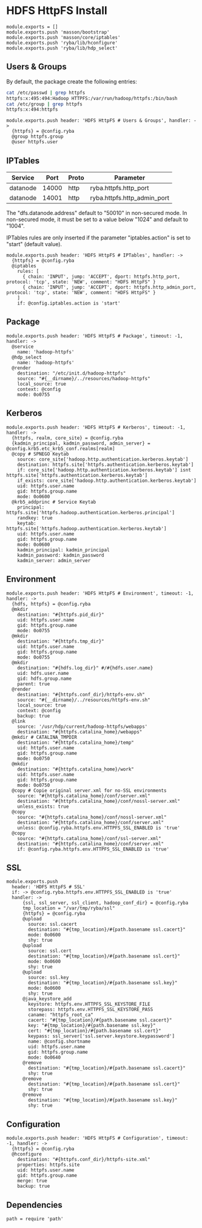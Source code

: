 
# HDFS HttpFS Install

    module.exports = []
    module.exports.push 'masson/bootstrap'
    module.exports.push 'masson/core/iptables'
    module.exports.push 'ryba/lib/hconfigure'
    module.exports.push 'ryba/lib/hdp_select'

## Users & Groups

By default, the package create the following entries:

```bash
cat /etc/passwd | grep httpfs
httpfs:x:495:494:Hadoop HTTPFS:/var/run/hadoop/httpfs:/bin/bash
cat /etc/group | grep httpfs
httpfs:x:494:httpfs
```

    module.exports.push header: 'HDFS HttpFS # Users & Groups', handler: ->
      {httpfs} = @config.ryba
      @group httpfs.group
      @user httpfs.user

## IPTables

| Service   | Port   | Proto  | Parameter                   |
|-----------|--------|--------|-----------------------------|
| datanode  | 14000  | http   | ryba.httpfs.http_port       |
| datanode  | 14001  | http   | ryba.httpfs.http_admin_port |

The "dfs.datanode.address" default to "50010" in non-secured mode. In non-secured
mode, it must be set to a value below "1024" and default to "1004".

IPTables rules are only inserted if the parameter "iptables.action" is set to
"start" (default value).

    module.exports.push header: 'HDFS HttpFS # IPTables', handler: ->
      {httpfs} = @config.ryba
      @iptables
        rules: [
          { chain: 'INPUT', jump: 'ACCEPT', dport: httpfs.http_port, protocol: 'tcp', state: 'NEW', comment: "HDFS HttpFS" }
          { chain: 'INPUT', jump: 'ACCEPT', dport: httpfs.http_admin_port, protocol: 'tcp', state: 'NEW', comment: "HDFS HttpFS" }
        ]
        if: @config.iptables.action is 'start'

## Package

    module.exports.push header: 'HDFS HttpFS # Package', timeout: -1, handler: ->
      @service
        name: 'hadoop-httpfs'
      @hdp_select
        name: 'hadoop-httpfs'
      @render
        destination: "/etc/init.d/hadoop-httpfs"
        source: "#{__dirname}/../resources/hadoop-httpfs"
        local_source: true
        context: @config
        mode: 0o0755

## Kerberos

    module.exports.push header: 'HDFS HttpFS # Kerberos', timeout: -1, handler: ->
      {httpfs, realm, core_site} = @config.ryba
      {kadmin_principal, kadmin_password, admin_server} = @config.krb5.etc_krb5_conf.realms[realm]
      @copy # SPNEGO Keytab
        source: core_site['hadoop.http.authentication.kerberos.keytab']
        destination: httpfs.site['httpfs.authentication.kerberos.keytab']
        if: core_site['hadoop.http.authentication.kerberos.keytab'] isnt httpfs.site['httpfs.authentication.kerberos.keytab']
        if_exists: core_site['hadoop.http.authentication.kerberos.keytab']
        uid: httpfs.user.name
        gid: httpfs.group.name
        mode: 0o0600
      @krb5_addprinc # Service Keytab
        principal: httpfs.site['httpfs.hadoop.authentication.kerberos.principal']
        randkey: true
        keytab: httpfs.site['httpfs.hadoop.authentication.kerberos.keytab']
        uid: httpfs.user.name
        gid: httpfs.group.name
        mode: 0o0600
        kadmin_principal: kadmin_principal
        kadmin_password: kadmin_password
        kadmin_server: admin_server

## Environment

    module.exports.push header: 'HDFS HttpFS # Environment', timeout: -1, handler: ->
      {hdfs, httpfs} = @config.ryba
      @mkdir
        destination: "#{httpfs.pid_dir}"
        uid: httpfs.user.name
        gid: httpfs.group.name
        mode: 0o0755
      @mkdir
        destination: "#{httpfs.tmp_dir}"
        uid: httpfs.user.name
        gid: httpfs.group.name
        mode: 0o0755
      @mkdir
        destination: "#{hdfs.log_dir}" #/#{hdfs.user.name}
        uid: hdfs.user.name
        gid: hdfs.group.name
        parent: true
      @render
        destination: "#{httpfs.conf_dir}/httpfs-env.sh"
        source: "#{__dirname}/../resources/httpfs-env.sh"
        local_source: true
        context: @config
        backup: true
      @link
        source: '/usr/hdp/current/hadoop-httpfs/webapps'
        destination: "#{httpfs.catalina_home}/webapps"
      @mkdir # CATALINA_TMPDIR
        destination: "#{httpfs.catalina_home}/temp"
        uid: httpfs.user.name
        gid: httpfs.group.name
        mode: 0o0750
      @mkdir
        destination: "#{httpfs.catalina_home}/work"
        uid: httpfs.user.name
        gid: httpfs.group.name
        mode: 0o0750
      @copy # Copie original server.xml for no-SSL environments
        source: "#{httpfs.catalina_home}/conf/server.xml"
        destination: "#{httpfs.catalina_home}/conf/nossl-server.xml"
        unless_exists: true
      @copy
        source: "#{httpfs.catalina_home}/conf/nossl-server.xml"
        destination: "#{httpfs.catalina_home}/conf/server.xml"
        unless: @config.ryba.httpfs.env.HTTPFS_SSL_ENABLED is 'true'
      @copy
        source: "#{httpfs.catalina_home}/conf/ssl-server.xml"
        destination: "#{httpfs.catalina_home}/conf/server.xml"
        if: @config.ryba.httpfs.env.HTTPFS_SSL_ENABLED is 'true'
        
## SSL

    module.exports.push
      header: 'HDFS HttpFS # SSL'
      if: -> @config.ryba.httpfs.env.HTTPFS_SSL_ENABLED is 'true'
      handler: ->
          {ssl, ssl_server, ssl_client, hadoop_conf_dir} = @config.ryba
          tmp_location = "/var/tmp/ryba/ssl"
          {httpfs} = @config.ryba
          @upload
            source: ssl.cacert
            destination: "#{tmp_location}/#{path.basename ssl.cacert}"
            mode: 0o0600
            shy: true
          @upload
            source: ssl.cert
            destination: "#{tmp_location}/#{path.basename ssl.cert}"
            mode: 0o0600
            shy: true
          @upload
            source: ssl.key
            destination: "#{tmp_location}/#{path.basename ssl.key}"
            mode: 0o0600
            shy: true
          @java_keystore_add
            keystore: httpfs.env.HTTPFS_SSL_KEYSTORE_FILE
            storepass: httpfs.env.HTTPFS_SSL_KEYSTORE_PASS
            caname: "httpfs_root_ca"
            cacert: "#{tmp_location}/#{path.basename ssl.cacert}"
            key: "#{tmp_location}/#{path.basename ssl.key}"
            cert: "#{tmp_location}/#{path.basename ssl.cert}"
            keypass: ssl_server['ssl.server.keystore.keypassword']
            name: @config.shortname
            uid: httpfs.user.name
            gid: httpfs.group.name
            mode: 0o0640
          @remove
            destination: "#{tmp_location}/#{path.basename ssl.cacert}"
            shy: true
          @remove
            destination: "#{tmp_location}/#{path.basename ssl.cert}"
            shy: true
          @remove
            destination: "#{tmp_location}/#{path.basename ssl.key}"
            shy: true
      
## Configuration

    module.exports.push header: 'HDFS HttpFS # Configuration', timeout: -1, handler: ->
      {httpfs} = @config.ryba
      @hconfigure
        destination: "#{httpfs.conf_dir}/httpfs-site.xml"
        properties: httpfs.site
        uid: httpfs.user.name
        gid: httpfs.group.name
        merge: true
        backup: true

## Dependencies

    path = require 'path'
